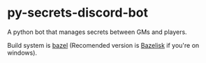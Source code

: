 # py-secrets-discord-bot
A python bot that manages secrets between GMs and players.

Build system is [bazel](https://bazel.build/) (Recomended version is [Bazelisk](https://github.com/bazelbuild/bazelisk) if you're on windows).
